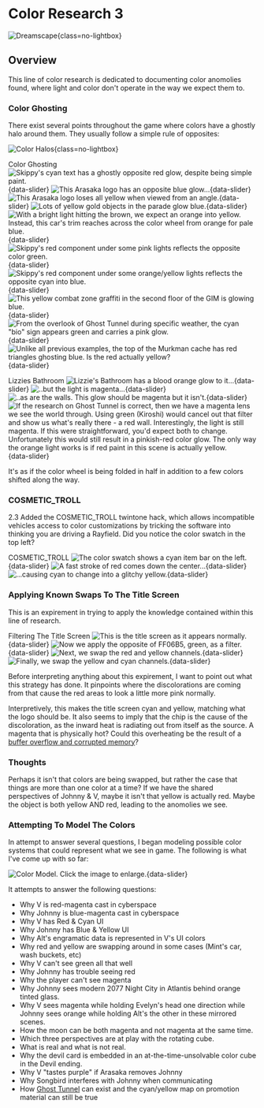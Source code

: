 # Color Research 3

![Dreamscape](./assets/color-3-header.png){class=no-lightbox}

## Overview

This line of color research is dedicated to documenting color anomolies found,
where light and color don't operate in the way we expect them to.

### Color Ghosting

There exist several points throughout the game where colors have a ghostly halo
around them. They usually follow a simple rule of opposites:

![Color Halos](./assets/color-3-halos.png){class=no-lightbox}

Color Ghosting
![Skippy's cyan text has a ghostly opposite red glow, despite being simple paint.](./assets/color-3-ghost-1.png){data-slider}
![This Arasaka logo has an opposite blue glow...](./assets/color-3-ghost-2.png){data-slider}
![This Arasaka logo loses all yellow when viewed from an angle.](./assets/color-3-ghost-3.png){data-slider}
![Lots of yellow gold objects in the parade glow blue.](./assets/color-3-ghost-4.png){data-slider}
![With a bright light hitting the brown, we expect an orange into yellow. Instead, this car's trim reaches across the color wheel from orange for pale blue.](./assets/color-3-car.png){data-slider}
![Skippy's red component under some pink lights reflects the opposite color green.](./assets/color-3-swap-1.png){data-slider}
![Skippy's red component under some orange/yellow lights reflects the opposite cyan into blue.](./assets/color-3-swap-2.png){data-slider}
![This yellow combat zone graffiti in the second floor of the GIM is glowing blue.](./assets/color-3-swap-3.png){data-slider}
![From the overlook of Ghost Tunnel during specific weather, the cyan "bio" sign appears green and carries a pink glow.](./assets/color-3-swap-4.png){data-slider}
![Unlike all previous examples, the top of the Murkman cache has red triangles ghosting blue. Is the red actually yellow?](./assets/color-3-ghost-5.png){data-slider}

Lizzies Bathroom
![Lizzie's Bathroom has a blood orange glow to it...](./assets/color-3-lizzie-1.png){data-slider}
![..but the light is magenta...](./assets/color-3-lizzie-2.png){data-slider}
![..as are the walls. This glow should be magenta but it isn't.](./assets/color-3-lizzie-3.png){data-slider}
![If the research on Ghost Tunnel is correct, then we have a magenta lens we see the world through. Using green (Kiroshi) would cancel out that filter and show us what's really there - a red wall. Interestingly, the light is still magenta. If this were straightforward, you'd expect both to change. Unfortunately this would still result in a pinkish-red color glow. The only way the orange light works is if red paint in this scene is actually yellow.](./assets/color-3-lizzie-4.png){data-slider}

It's as if the color wheel is being folded in half in addition to a few colors
shifted along the way.

### COSMETIC_TROLL

2.3 Added the COSMETIC_TROLL twintone hack, which allows incompatible vehicles
access to color customizations by tricking the software into thinking you are
driving a Rayfield. Did you notice the color swatch in the top left?

COSMETIC_TROLL
![The color swatch shows a cyan item bar on the left.](./assets/color-3-ct-1.png){data-slider}
![A fast stroke of red comes down the center...](./assets/color-3-ct-2.png){data-slider}
![...causing cyan to change into a glitchy yellow.](./assets/color-3-ct-3.png){data-slider}

### Applying Known Swaps To The Title Screen

This is an expirement in trying to apply the knowledge contained within this
line of research.

Filtering The Title Screen
![This is the title screen as it appears normally.](./assets/color-3-title-1.png){data-slider}
![Now we apply the opposite of FF06B5, green, as a filter.](./assets/color-3-title-2.png){data-slider}
![Next, we swap the red and yellow channels.](./assets/color-3-title-3.png){data-slider}
![Finally, we swap the yellow and cyan channels.](./assets/color-3-title-4.png){data-slider}

Before interpreting anything about this expirement, I want to point out what
this strategy has done. It pinpoints where the discolorations are coming from
that cause the red areas to look a little more pink normally.

Interpretively, this makes the title screen cyan and yellow, matching what the
logo should be. It also seems to imply that the chip is the cause of the
discoloration, as the inward heat is radiating out from itself as the source. A
magenta that is physically hot? Could this overheating be the result of a [buffer
overflow and corrupted memory](theory-broken-time.md)?

### Thoughts

Perhaps it isn't that colors are being swapped, but rather the case that things
are more than one color at a time? If we have the shared perspectives of Johnny
& V, maybe it isn't that yellow is actually red. Maybe the object is both
yellow AND red, leading to the anomolies we see.

### Attempting To Model The Colors

In attempt to answer several questions, I began modeling possible color systems
that could represent what we see in game. The following is what I've come up
with so far:

![Color Model. Click the image to enlarge.](./assets/color-3-breakdown.png){data-slider}

It attempts to answer the following questions:

- Why V is red-magenta cast in cyberspace
- Why Johnny is blue-magenta cast in cyberspace
- Why V has Red & Cyan UI
- Why Johnny has Blue & Yellow UI
- Why Alt's engramatic data is represented in V's UI colors
- Why red and yellow are swapping around in some cases (Mint's car, wash buckets, etc)
- Why V can't see green all that well
- Why Johnny has trouble seeing red
- Why the player can't see magenta
- Why Johnny sees modern 2077 Night City in Atlantis behind orange tinted glass.
- Why V sees magenta while holding Evelyn's head one direction while Johnny sees orange while holding Alt's the other in these mirrored scenes.
- How the moon can be both magenta and not magenta at the same time.
- Which three perspectives are at play with the rotating cube.
- What is real and what is not real.
- Why the devil card is embedded in an at-the-time-unsolvable color cube in the Devil ending.
- Why V "tastes purple" if Arasaka removes Johnny
- Why Songbird interferes with Johnny when communicating
- How [Ghost Tunnel](ghost-tunnel.md) can exist and the cyan/yellow map on promotion material can still be true
